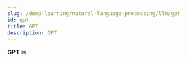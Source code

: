 ```yaml
---
slug: /deep-learning/natural-language-processing/llm/gpt
id: gpt
title: GPT
description: GPT
---
```


**GPT** is

